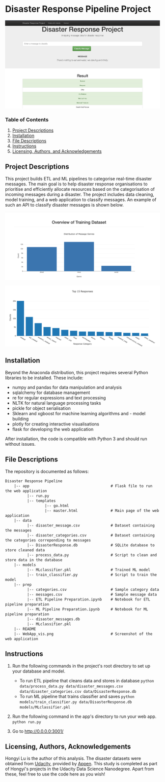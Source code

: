 # Disaster Response Pipeline Project

![WebApp_vis](WebApp_vis.png)

### Table of Contents

1. [Project Descriptions](#descriptions)
2. [Installation](#installation)
3. [File Descriptions](#files)
4. [Instructions](#instructions)
5. [Licensing, Authors, and Acknowledgements](#licensing)

## Project Descriptions <a name="descriptions"></a>

This project builds ETL and ML pipelines to categorise real-time disaster messages. The main goal is to help disaster response organisations to prioritise and efficiently allocate resources based on the categorisation of incoming messages during a disaster. The project includes data cleaning, model training, and a web application to classify messages. An example of such an API to classify disaster messages is shown below. 

![describe_training](describe_training.png)

![top_15_response](top_15_response.png)

## Installation <a name="installation"></a>

Beyond the Anaconda distribution, this project requires several Python libraries to be installed. These include:
- numpy and pandas for data manipulation and analysis
- sqlalchemy for database management
- re for regular expressions and text processing
- NLTK for natural language processing tasks
- pickle for object serialisation
- Sklearn and xgboost for machine learning algorithms and - model building
- plotly for creating interactive visualisations
- flask for developing the web application

After installation, the code is compatible with Python 3 and should run without issues. 

## File Descriptions <a name="files"></a>

The repository is documented as follows:
~~~~~~~
Disaster Response Pipeline
    |-- app                                     # Flask file to run the web application
          |-- run.py
          |-- templates
                  |-- go.html
                  |-- master.html               # Main page of the web application
    |-- data
          |-- disaster_message.csv              # Dataset containing the messages
          |-- disaster_categories.csv           # Dataset containing the categories correponding to messages
          |-- DisasterResponse.db               # SQLite database to store cleaned data
          |-- process_data.py                   # Script to clean and store data in the database
    |-- models
          |-- MLclassifier.pkl                  # Trained ML model
          |-- train_classifier.py               # Script to train the model
    |-- prep
          |-- categories.csv                    # Sample category data
          |-- messages.csv                      # Sample message data
          |-- ETL Pipeline Preparation.ipynb    # Notebook for ETL pipeline preparation
          |-- ML Pipeline Preparation.ipynb     # Notebook for ML pipeline preparation
          |-- disaster_messages.db
          |-- MLclassifier.pkl
    |-- README
    |-- WebApp_vis.png                          # Screenshot of the web application
~~~~~~~

## Instructions <a name="instructions"></a>

1. Run the following commands in the project's root directory to set up your database and model.

    - To run ETL pipeline that cleans data and stores in database
        `python data/process_data.py data/disaster_messages.csv data/disaster_categories.csv data/DisasterResponse.db`
    - To run ML pipeline that trains classifier and saves
        `python models/train_classifier.py data/DisasterResponse.db models/MLclassifier.pkl`

2. Run the following command in the app's directory to run your web app.
    `python run.py`

3. Go to http://0.0.0.0:3001/


## Licensing, Authors, Acknowledgements<a name="licensing"></a>

Hongyi Lu is the author of this analysis. The disaster datasets were obtained from [Udacity](https://www.udacity.com/), provided by [Appen](https://www.figure-eight.com/). This study is completed as part of Hongyi's projects in the Udacity Data Science Nanodegree. Apart from these, feel free to use the code here as you wish! 